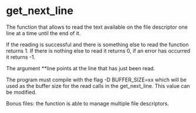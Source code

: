 # get_next_line
The function that allows to read the text available on the file descriptor one line at a time until the end of it.

If the reading is successful and there is something else to read the function returns 1. 
If there is nothing else to read it returns 0, if an error has occurred it returns -1.

The argument **line points at the line that has just been read.

The program must compile with the flag -D BUFFER_SIZE=xx which will be used as the buffer size for the read calls in the get_next_line.
This value can be modified.

Bonus files: the function is able to manage multiple file descriptors.
